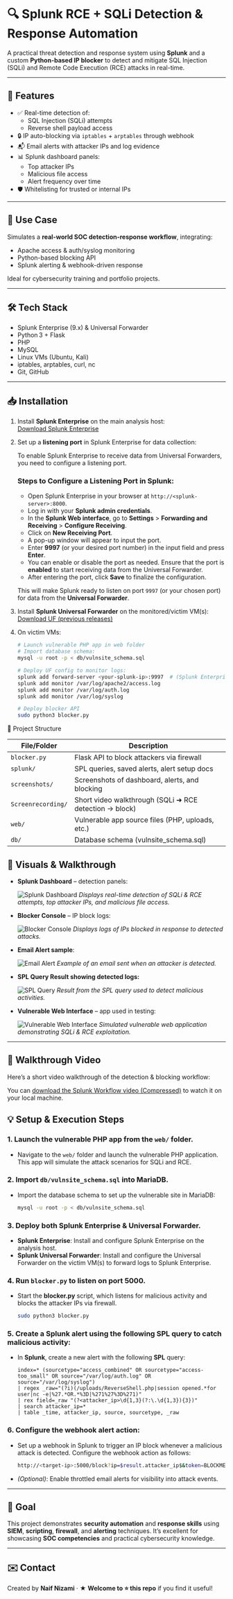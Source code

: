 # 🔍 Splunk RCE + SQLi Detection & Response Automation

A practical threat detection and response system using **Splunk** and a custom **Python-based IP blocker** to detect and mitigate SQL Injection (SQLi) and Remote Code Execution (RCE) attacks in real-time.

---

## 🚀 Features

- ✅ Real-time detection of:
  - SQL Injection (SQLi) attempts  
  - Reverse shell payload access  
- 🔒 IP auto-blocking via `iptables` + `arptables` through webhook  
- 📬 Email alerts with attacker IPs and log evidence  
- 📊 Splunk dashboard panels:
  - Top attacker IPs  
  - Malicious file access  
  - Alert frequency over time  
- 🛡️ Whitelisting for trusted or internal IPs  

---

## 🧠 Use Case

Simulates a **real-world SOC detection-response workflow**, integrating:

- Apache access & auth/syslog monitoring  
- Python-based blocking API  
- Splunk alerting & webhook-driven response  

Ideal for cybersecurity training and portfolio projects.

---

## 🛠 Tech Stack

- Splunk Enterprise (9.x) & Universal Forwarder  
- Python 3 + Flask  
- PHP  
- MySQL  
- Linux VMs (Ubuntu, Kali)  
- iptables, arptables, curl, nc  
- Git, GitHub

---

## 📥 Installation

1. Install **Splunk Enterprise** on the main analysis host:  
   [Download Splunk Enterprise](https://www.splunk.com/en_us/download/splunk-enterprise.html?locale=en_us)

2. Set up a **listening port** in Splunk Enterprise for data collection:
   
   To enable Splunk Enterprise to receive data from Universal Forwarders, you need to configure a listening port.

   ### Steps to Configure a Listening Port in Splunk:
   - Open Splunk Enterprise in your browser at `http://<splunk-server>:8000`.
   - Log in with your **Splunk admin credentials**.
   - In the **Splunk Web interface**, go to **Settings** > **Forwarding and Receiving** > **Configure Receiving**.
   - Click on **New Receiving Port**.
   - A pop-up window will appear to input the port.
   - Enter **9997** (or your desired port number) in the input field and press **Enter**.
   - You can enable or disable the port as needed. Ensure that the port is **enabled** to start receiving data from the Universal Forwarder.
   - After entering the port, click **Save** to finalize the configuration.

   This will make Splunk ready to listen on port `9997` (or your chosen port) for data from the **Universal Forwarder**.

3. Install **Splunk Universal Forwarder** on the monitored/victim VM(s):  
   [Download UF (previous releases)](https://www.splunk.com/en_us/download/previous-releases-universal-forwarder.html)

4. On victim VMs:
   ```bash
   # Launch vulnerable PHP app in web folder
   # Import database schema:
   mysql -u root -p < db/vulnsite_schema.sql

   # Deploy UF config to monitor logs:
   splunk add forward-server <your-splunk-ip>:9997  # (Splunk Enterprise IP)
   splunk add monitor /var/log/apache2/access.log
   splunk add monitor /var/log/auth.log
   splunk add monitor /var/log/syslog

   # Deploy blocker API
   sudo python3 blocker.py

📂 Project Structure

| File/Folder        | Description                                            |
| ------------------ | ------------------------------------------------------ |
| `blocker.py`       | Flask API to block attackers via firewall              |
| `splunk/`          | SPL queries, saved alerts, alert setup docs            |
| `screenshots/`     | Screenshots of dashboard, alerts, and blocking         |
| `Screenrecording/` | Short video walkthrough (SQLi ➜ RCE detection → block) |
| `web/`             | Vulnerable app source files (PHP, uploads, etc.)       |
| `db/`              | Database schema (vulnsite\_schema.sql)                 |

## 📸 Visuals & Walkthrough

- **Splunk Dashboard** – detection panels:

   ![Splunk Dashboard](Screenshots/Dashboard-2.png)
   *Displays real-time detection of SQLi & RCE attempts, top attacker IPs, and malicious file access.*

- **Blocker Console** – IP block logs:

   ![Blocker Console](Screenshots/Blocker_Console.png)
   *Displays logs of IPs blocked in response to detected attacks.*

- **Email Alert sample**:

   ![Email Alert](Screenshots/Email_Alert.png)
   *Example of an email sent when an attacker is detected.*

- **SPL Query Result showing detected logs:**

   ![SPL Query](Screenshots/SPL.png)
   *Result from the SPL query used to detect malicious activities.*

- **Vulnerable Web Interface** – app used in testing:

   ![Vulnerable Web Interface](Screenshots/Vulnerable_Website.png)
   *Simulated vulnerable web application demonstrating SQLi & RCE exploitation.*

---

## 🎥 Walkthrough Video

Here’s a short video walkthrough of the detection & blocking workflow:

You can [download the Splunk Workflow video (Compressed)](Screenrecording/Splunk_Workflow_compressed.mp4) to watch it on your local machine.

## 💡 Setup & Execution Steps

### 1. Launch the vulnerable PHP app from the `web/` folder.
   - Navigate to the `web/` folder and launch the vulnerable PHP application. This app will simulate the attack scenarios for SQLi and RCE.

### 2. Import `db/vulnsite_schema.sql` into MariaDB.
   - Import the database schema to set up the vulnerable site in MariaDB:
     ```bash
     mysql -u root -p < db/vulnsite_schema.sql
     ```

### 3. Deploy both **Splunk Enterprise** & **Universal Forwarder**.
   - **Splunk Enterprise**: Install and configure Splunk Enterprise on the analysis host.
   - **Splunk Universal Forwarder**: Install and configure the Universal Forwarder on the victim VM(s) to forward logs to Splunk Enterprise.

### 4. Run `blocker.py` to listen on port 5000.
   - Start the **blocker.py** script, which listens for malicious activity and blocks the attacker IPs via firewall.
     ```bash
     sudo python3 blocker.py
     ```

### 5. Create a Splunk alert using the following **SPL** query to catch malicious activity:
   - In **Splunk**, create a new alert with the following **SPL** query:
     ```spl
     index=* (sourcetype="access_combined" OR sourcetype="access-too_small" OR source="/var/log/auth.log" OR source="/var/log/syslog")
     | regex _raw="(?i)(/uploads/ReverseShell.php|session opened.*for user|nc -e|%27.*OR.*%3D|%271%27%3D%271)"
     | rex field=_raw "(?<attacker_ip>\d{1,3}(?:\.\d{1,3}){3})"
     | search attacker_ip=*
     | table _time, attacker_ip, source, sourcetype, _raw
     ```

### 6. Configure the **webhook alert action**:
   - Set up a webhook in Splunk to trigger an IP block whenever a malicious attack is detected. Configure the webhook action as follows:
     ```bash
     http://<target-ip>:5000/block?ip=$result.attacker_ip$&token=BLOCKME123
     ```
   - *(Optional)*: Enable throttled email alerts for visibility into attack events.

---

## 🎯 Goal

This project demonstrates **security automation** and **response skills** using **SIEM**, **scripting**, **firewall**, and **alerting** techniques. It’s excellent for showcasing **SOC competencies** and practical cybersecurity knowledge.

---

## ✉️ Contact

Created by **Naif Nizami** · ★ **Welcome to ⭐ this repo** if you find it useful!

